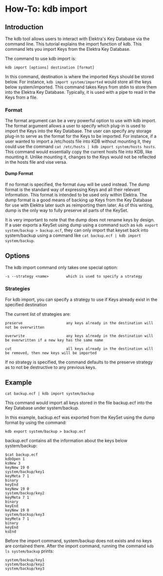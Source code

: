 # How-To: kdb import #

## Introduction ##

The kdb tool allows users to interact with Elektra's Key Database via the command line.
This tutorial explains the import function of kdb. This command lets you import Keys from
the Elektra Key Database.

The command to use kdb import is:

    kdb import [options] destination [format]

In this command, destination is where the imported Keys should be stored below. For
instance, `kdb import system/imported` would store all the keys below
system/imported. This command takes Keys from stdin to store them into the Elektra
Key Database. Typically, it is used with a pipe to read in the Keys from a file.

### Format ###

The format argument can be a very powerful option to use with kdb import.
The format argument allows a user to specify which plug-in is used to import the
Keys into the Key Database. The user can specify any storage plug-in to serve as the
format for the Keys to be imported. For instance, if a user wanted to import a /etc/hosts
file into KDB without mounting it, they could use the command `cat /etc/hosts | kdb import system/hosts hosts`.
This command would essentially copy the current hosts file into KDB, like mounting it. Unlike mounting it,
changes to the Keys would not be reflected in the hosts file and vise versa.

#### Dump Format ####

If no format is specified, the format `dump` will be used instead. The dump format is the standard way
of expressing Keys and all their relevant information. This format is intended to be used only within Elektra.
The dump format is a good means of backing up Keys from the Key Database for use with Elektra later
such as reimporting them later. As of this writing, dump is the only way to fully preserve all parts of the
KeySet.

It is very important to note that the dump does not rename keys by design. If a user exports a KeySet using dump
using a command such as `kdb export system/backup > backup.ecf`, they can only import that keyset back into
system/backup using a command like `cat backup.ecf | kdb import system/backup`.

## Options ##

The kdb import command only takes one special option:

	-s --strategy <name>		which is used to specify a strategy

### Strategies ###

For kdb import, you can specify a strategy to use if Keys already exist in the specified destination

The current list of strategies are:

	preserve					any keys already in the destination will not be overwritten

	overwrite					any keys already in the destination will be overwritten if a new key has the same name

	cut							all keys already in the destination will be removed, then new keys will be imported

If no strategy is specified, the command defaults to the preserve strategy as to not be destructive to any previous keys.

## Example ##

	cat backup.ecf | kdb import system/backup

This command would import all keys stored in the file backup.ecf into the Key Database under system/backup.

In this example, backup.ecf was exported from the KeySet using the dump format by using the command:

	kdb export system/backup > backup.ecf

backup.ecf contains all the information about the keys below system/backup:

	$cat backup.ecf
	kdbOpen 1
	ksNew 3
	keyNew 19 0
	system/backup/key1
	keyMeta 7 1
	binary
	keyEnd
	keyNew 19 0
	system/backup/key2
	keyMeta 7 1
	binary
	keyEnd
	keyNew 19 0
	system/backup/key3
	keyMeta 7 1
	binary
	keyEnd
	ksEnd

Before the import command, system/backup does not exists and no keys are contained there.
After the import command, running the command `kdb ls system/backup` prints:

	system/backup/key1
	system/backup/key2
	system/backup/key3
